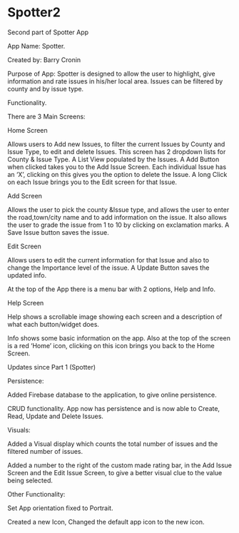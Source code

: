 # Spotter2
Second part of Spotter App

App Name: Spotter.

Created by: Barry Cronin

Purpose of App: Spotter is designed to allow the user to highlight, give information and rate issues in his/her local area. Issues can be filtered by county and by issue type.

Functionality.

There are 3 Main Screens:

Home Screen

Allows users to Add new Issues, to filter the current Issues by County and Issue Type, to edit and delete Issues. This screen has 2 dropdown lists for County & Issue Type. A List View populated by the Issues. A Add Button when clicked takes you to the Add Issue Screen. Each individual Issue has an ‘X’, clicking on this gives you the option to delete the Issue. A long Click on each Issue brings you to the Edit screen for that Issue.

Add Screen

Allows the user to pick the county &Issue type, and allows the user to enter the road,town/city name and to add information on the issue. It also allows the user to grade the issue from 1 to 10 by clicking on exclamation marks. A Save Issue button saves the issue.

Edit Screen

Allows users to edit the current information for that Issue and also to change the Importance level of the issue. A Update Button saves the updated info.

At the top of the App there is a menu bar with 2 options, Help and Info.

Help Screen

Help shows a scrollable image showing each screen and a description of what each button/widget does.

Info shows some basic information on the app. Also at the top of the screen is a red ‘Home’ icon, clicking on this icon brings you back to the Home Screen.

Updates since Part 1 (Spotter)

Persistence:

Added Firebase database to the application, to give online persistence.

CRUD functionality. App now has persistence and is now able to Create, Read, Update and Delete Issues.

Visuals: 

Added a Visual display which counts the total number of issues and the filtered number of issues.

Added a number to the right of the custom made rating bar, in the Add Issue Screen and the Edit Issue Screen, to give a better visual clue to the value being selected.

Other Functionality: 

Set App orientation fixed to Portrait.

Created a new Icon, Changed the default app icon to the new icon.

